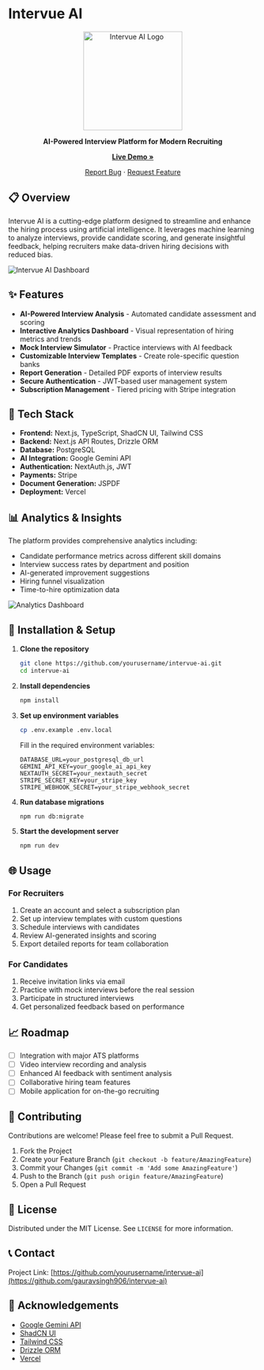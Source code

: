 # Intervue AI

<div align="center">
  <img src="/public/assets/logo.png" alt="Intervue AI Logo" width="200" />
  
  <p>
    <b>AI-Powered Interview Platform for Modern Recruiting</b>
  </p>
  
  <p>
    <a href="https://intervue-ai.vercel.app/"><strong>Live Demo »</strong></a>
  </p>
  
  <p>
    <a href="https://github.com/yourusername/intervue-ai/issues">Report Bug</a>
    ·
    <a href="https://github.com/yourusername/intervue-ai/issues">Request Feature</a>
  </p>
</div>

## 📋 Overview

Intervue AI is a cutting-edge platform designed to streamline and enhance the hiring process using artificial intelligence. It leverages machine learning to analyze interviews, provide candidate scoring, and generate insightful feedback, helping recruiters make data-driven hiring decisions with reduced bias.

![Intervue AI Dashboard](/public/assets/dashboard-preview.png)

## ✨ Features

- **AI-Powered Interview Analysis** - Automated candidate assessment and scoring
- **Interactive Analytics Dashboard** - Visual representation of hiring metrics and trends
- **Mock Interview Simulator** - Practice interviews with AI feedback
- **Customizable Interview Templates** - Create role-specific question banks
- **Report Generation** - Detailed PDF exports of interview results
- **Secure Authentication** - JWT-based user management system
- **Subscription Management** - Tiered pricing with Stripe integration

## 🚀 Tech Stack

- **Frontend:** Next.js, TypeScript, ShadCN UI, Tailwind CSS
- **Backend:** Next.js API Routes, Drizzle ORM
- **Database:** PostgreSQL
- **AI Integration:** Google Gemini API
- **Authentication:** NextAuth.js, JWT
- **Payments:** Stripe
- **Document Generation:** JSPDF
- **Deployment:** Vercel

## 📊 Analytics & Insights

The platform provides comprehensive analytics including:

- Candidate performance metrics across different skill domains
- Interview success rates by department and position
- AI-generated improvement suggestions
- Hiring funnel visualization
- Time-to-hire optimization data

![Analytics Dashboard](/public/assets/analytics-preview.png)

## 🔧 Installation & Setup

1. **Clone the repository**
   ```bash
   git clone https://github.com/yourusername/intervue-ai.git
   cd intervue-ai
   ```

2. **Install dependencies**
   ```bash
   npm install
   ```

3. **Set up environment variables**
   ```bash
   cp .env.example .env.local
   ```
   Fill in the required environment variables:
   ```
   DATABASE_URL=your_postgresql_db_url
   GEMINI_API_KEY=your_google_ai_api_key
   NEXTAUTH_SECRET=your_nextauth_secret
   STRIPE_SECRET_KEY=your_stripe_key
   STRIPE_WEBHOOK_SECRET=your_stripe_webhook_secret
   ```

4. **Run database migrations**
   ```bash
   npm run db:migrate
   ```

5. **Start the development server**
   ```bash
   npm run dev
   ```

## 🌐 Usage

### For Recruiters
1. Create an account and select a subscription plan
2. Set up interview templates with custom questions
3. Schedule interviews with candidates
4. Review AI-generated insights and scoring
5. Export detailed reports for team collaboration

### For Candidates
1. Receive invitation links via email
2. Practice with mock interviews before the real session
3. Participate in structured interviews
4. Get personalized feedback based on performance

## 📈 Roadmap

- [ ] Integration with major ATS platforms
- [ ] Video interview recording and analysis
- [ ] Enhanced AI feedback with sentiment analysis
- [ ] Collaborative hiring team features
- [ ] Mobile application for on-the-go recruiting

## 🤝 Contributing

Contributions are welcome! Please feel free to submit a Pull Request.

1. Fork the Project
2. Create your Feature Branch (`git checkout -b feature/AmazingFeature`)
3. Commit your Changes (`git commit -m 'Add some AmazingFeature'`)
4. Push to the Branch (`git push origin feature/AmazingFeature`)
5. Open a Pull Request

## 📝 License

Distributed under the MIT License. See `LICENSE` for more information.

## 📞 Contact



Project Link: [https://github.com/yourusername/intervue-ai](https://github.com/gauravsingh906/intervue-ai)

## 🙏 Acknowledgements

- [Google Gemini API](https://ai.google.dev/)
- [ShadCN UI](https://ui.shadcn.com/)
- [Tailwind CSS](https://tailwindcss.com/)
- [Drizzle ORM](https://orm.drizzle.team/)
- [Vercel](https://vercel.com/)

